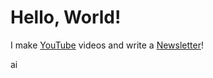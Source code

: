 # Hello, World!

I make [YouTube](https://youtube.com/@fabianfrankwerner) videos and write a [Newsletter](https://fabianfrankwerner.com/newsletter)!

ai
